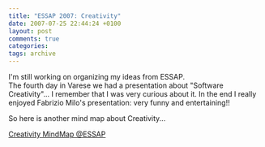 ```yaml
---
title: "ESSAP 2007: Creativity"
date: 2007-07-25 22:44:24 +0100
layout: post
comments: true
categories:
tags: archive
---
```


I'm still working on organizing my ideas from ESSAP.  
The fourth day in Varese we had a presentation about "Software Creativity"... I remember that I was very curious about it. In the end I really enjoyed Fabrizio Milo's presentation: very funny and entertaining!!

So here is another mind map about Creativity...  
<!--more-->
[Creativity MindMap @ESSAP](/assets/content/mindmaps/Creativity.mm)  
